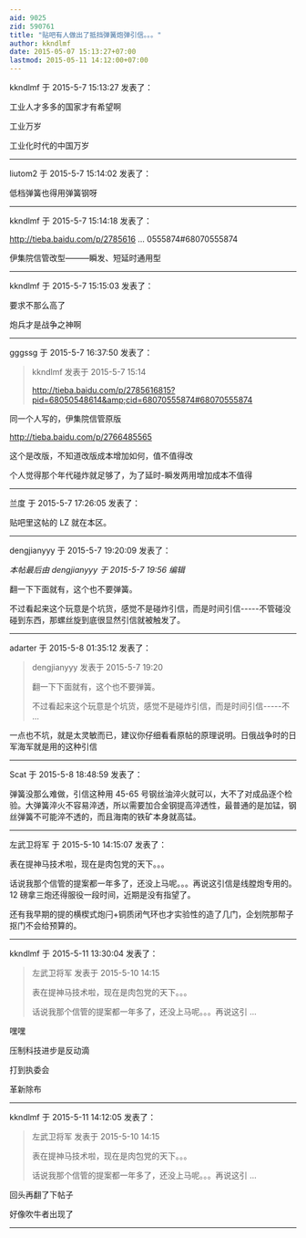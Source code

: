 ```yaml
---
aid: 9025
zid: 590761
title: "贴吧有人做出了抵挡弹簧炮弹引信。。。"
author: kkndlmf
date: 2015-05-07 15:13:27+07:00
lastmod: 2015-05-11 14:12:00+07:00
---
```


kkndlmf 于 2015-5-7 15:13:27 发表了：

工业人才多多的国家才有希望啊

工业万岁

工业化时代的中国万岁

---

liutom2 于 2015-5-7 15:14:02 发表了：

低档弹簧也得用弹簧钢呀

---

kkndlmf 于 2015-5-7 15:14:18 发表了：

http://tieba.baidu.com/p/2785616 ... 0555874#68070555874

伊集院信管改型———瞬发、短延时通用型

---

kkndlmf 于 2015-5-7 15:15:03 发表了：

要求不那么高了

炮兵才是战争之神啊

---

gggssg 于 2015-5-7 16:37:50 发表了：

> kkndlmf 发表于 2015-5-7 15:14
>
> http://tieba.baidu.com/p/2785616815?pid=68050548614&amp;cid=68070555874#68070555874

同一个人写的，伊集院信管原版

http://tieba.baidu.com/p/2766485565

这个是改版，不知道改版成本增加如何，值不值得改

个人觉得那个年代碰炸就足够了，为了延时-瞬发两用增加成本不值得

---

兰度 于 2015-5-7 17:26:05 发表了：

贴吧里这帖的 LZ 就在本区。

---

dengjianyyy 于 2015-5-7 19:20:09 发表了：

_本帖最后由 dengjianyyy 于 2015-5-7 19:56 编辑_

翻一下下面就有，这个也不要弹簧。

不过看起来这个玩意是个坑货，感觉不是碰炸引信，而是时间引信-----不管碰没碰到东西，那螺丝旋到底很显然引信就被触发了。

---

adarter 于 2015-5-8 01:35:12 发表了：

> dengjianyyy 发表于 2015-5-7 19:20
>
> 翻一下下面就有，这个也不要弹簧。
>
> 不过看起来这个玩意是个坑货，感觉不是碰炸引信，而是时间引信-----不 ...

一点也不坑，就是太灵敏而已，建议你仔细看看原帖的原理说明。日俄战争时的日军海军就是用的这种引信

---

Scat 于 2015-5-8 18:48:59 发表了：

弹簧没那么难做，引信这种用 45-65 号钢丝油淬火就可以，大不了对成品逐个检验。大弹簧淬火不容易淬透，所以需要加合金钢提高淬透性，最普通的是加锰，钢丝弹簧不可能淬不透的，而且海南的铁矿本身就高锰。

---

左武卫将军 于 2015-5-10 14:15:07 发表了：

表在提神马技术啦，现在是肉包党的天下。。。

话说我那个信管的提案都一年多了，还没上马呢。。。再说这引信是线膛炮专用的。12 磅拿三炮还得服役一段时间，近期是没有指望了。

还有我早期的提的横楔式炮闩+铜质闭气环也才实验性的造了几门，企划院那帮子抠门不会给预算的。

---

kkndlmf 于 2015-5-11 13:30:04 发表了：

> 左武卫将军 发表于 2015-5-10 14:15
>
> 表在提神马技术啦，现在是肉包党的天下。。。
>
> 话说我那个信管的提案都一年多了，还没上马呢。。。再说这引 ...

嘿嘿

压制科技进步是反动滴

打到执委会

革新除布

---

kkndlmf 于 2015-5-11 14:12:05 发表了：

> 左武卫将军 发表于 2015-5-10 14:15
>
> 表在提神马技术啦，现在是肉包党的天下。。。
>
> 话说我那个信管的提案都一年多了，还没上马呢。。。再说这引 ...

回头再翻了下帖子

好像吹牛者出现了

---

